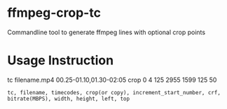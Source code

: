 # ffmpeg-crop-tc
Commandline tool to generate ffmpeg lines with optional crop points

# Usage Instruction
tc filename.mp4 00.25-01.10,01.30-02:05 crop 0 4 125 2955 1599 125 50

 	tc, filename, timecodes, crop(or copy), increment_start_number, crf, bitrate(MBPS), width, height, left, top
